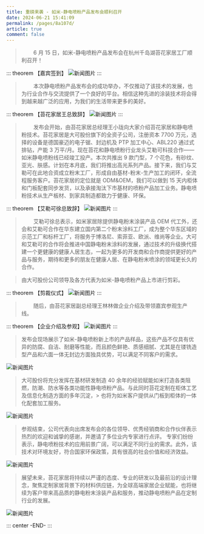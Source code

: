 ```yaml
---
title: 重磅来袭 - 如米-静电喷粉产品发布会顺利召开
date: 2024-06-21 15:41:09
permalink: /pages/8a107d/
article: true
comment: false
---
```


> &nbsp;&nbsp;&nbsp;&nbsp;&nbsp;&nbsp;&nbsp;&nbsp;6 月 15 日，如米-静电喷粉产品发布会在杭州千岛湖苔花家居工厂顺利召开！

::: theorem 【嘉宾签到】
![新闻图片](/brand/5.png)
:::

> &nbsp;&nbsp;&nbsp;&nbsp;&nbsp;&nbsp;&nbsp;&nbsp;本次静电喷粉产品发布会的成功举办，不仅推动了该技术的发展，也为行业合作与交流提供了一个良好的平台。相信这种先进的涂装技术将会得到越来越广泛的应用，为我们的生活带来更多的美好。

::: theorem 【苔花家居王总致辞】
![新闻图片](/brand/73.jpg)
:::

> &nbsp;&nbsp;&nbsp;&nbsp;&nbsp;&nbsp;&nbsp;&nbsp;发布会开始，由苔花家居总经理王小珑向大家介绍苔花家居和静电喷粉技术。苔花家居是大可股份旗下的全资子公司，注册资本 7700 万元，选择的设备是德国豪迈的电子锯、封边机及 PTP 加工中心、ABL220 通过式排钻，产能 3 万平/月。现在苔花和静电喷粉行业龙头艾勒可科技合作——如米静电喷粉线已经竣工投产。本次共推出 9 款门型，7 个花色，有砂纹、亚光、肤感。计划在本月底，我们将推出高光系列产品。接下来，我们与艾勒可在此地合资成立粉末工厂，形成自由基材-粉末-生产加工的闭环，全流程服务客户。苔花家居的定位就是 ODM&OEM，我们可以做到 15 天内柜体和门板配套同步发货，以及承接淘汰下市基材的喷粉产品加工业务。静电喷粉技术从生产板材、到家具制造都致力于健康、环保。

::: theorem 【艾勒可徐总致辞】
![新闻图片](/brand/74.jpg)
:::

> &nbsp;&nbsp;&nbsp;&nbsp;&nbsp;&nbsp;&nbsp;&nbsp;艾勒可徐总表示，如米家居除提供静电粉末涂装产品 OEM 代工外，还会和艾勒可合作在华东建立国内第二个粉末涂料工厂，成为整个华东区域的示范工厂和标杆工厂，将服务于博洛尼、索菲亚、欧派、维尚等企业。大可和艾勒可的合作将会推进中国静电粉末涂料的发展，通过技术的升级换代搭建一个更健康的健康人居生态，一起为更多的开发商和合作商提供更好的产品与服务，期待和更多的朋友在健康人居、在静电粉末喷涂的领域更长久的合作。

> 由大可股份公司领导及各方代表为如米-静电喷粉产品上市进行剪彩。

::: theorem 【剪裁仪式】
![新闻图片](/brand/6.png)
:::

> &nbsp;&nbsp;&nbsp;&nbsp;&nbsp;&nbsp;&nbsp;&nbsp;随后，由苔花家居副总经理王林林做企业介绍及带领嘉宾参观生产线。

::: theorem 【企业介绍及参观】
![新闻图片](/brand/75.jpg)
:::

> 发布会现场展示了如米-静电喷粉新上市的产品样品，这些产品不仅具有优异的防腐、自洁、耐磨等性能，而且颜色鲜艳、质感细腻、尤其是在镂铣造型产品和六面一体无封边方面独具优势，可以满足不同客户的需求。

![新闻图片](/brand/76.jpg)

> 大可股份将充分发挥在基材研发制造 40 余年的经验赋能如米打造各类阻燃，防潮、防水等各类功能性静电喷粉产品。与此同时苔花定制在柜体工艺及信息化制造方面的多年沉淀，> 也将为如米客户提供从门板到柜体的一体化配套加工服务。

![新闻图片](/brand/7.png)

> 参观结束，公司代表向出席发布会的各位领导、优秀经销商和合作伙伴表示热烈的欢迎和诚挚的感谢，并邀请了多位业内专家进行点评。
> 专家们纷纷表示，静电喷粉技术的应用前景广阔，可以满足不同行业的需求。此外，该技术对环境友好，符合国家环保政策，具有很高的社会价值和经济效益。

![新闻图片](/brand/77.jpg)

> 展望未来，苔花家居将持续以严谨的态度、专业的研发以及最前沿的设计理念，聚焦定制家居背景下的材料供应链，为全球高端家居企业赋能，也将继续为客户带来高品质的静电粉末涂装产品和服务，推动静电喷粉产品在定制行业的发展。

![新闻图片](/brand/61.jpg)

::: center
-END-
:::
